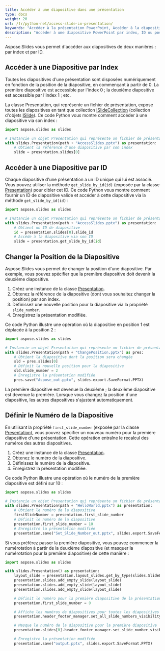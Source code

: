 ```yaml
---
title: Accéder à une diapositive dans une présentation
type: docs
weight: 20
url: /fr/python-net/access-slide-in-presentation/
keywords: "Accéder à la présentation PowerPoint, Accéder à la diapositive, Éditer les propriétés de la diapositive, Changer la position de la diapositive, Définir le numéro de la diapositive, index, ID, position Python, Aspose.Slides"
description: "Accéder à une diapositive PowerPoint par index, ID ou position en Python. Éditer les propriétés de la diapositive"
---
```


Aspose.Slides vous permet d'accéder aux diapositives de deux manières : par index et par ID.

## **Accéder à une Diapositive par Index**

Toutes les diapositives d'une présentation sont disposées numériquement en fonction de la position de la diapositive, en commençant à partir de 0. La première diapositive est accessible par l'index 0 ; la deuxième diapositive est accessible par l'index 1 ; etc.

La classe Presentation, qui représente un fichier de présentation, expose toutes les diapositives en tant que collection [ISlideCollection](https://reference.aspose.com/slides/python-net/aspose.slides/islidecollection/) (collection d'objets [ISlide](https://reference.aspose.com/slides/python-net/aspose.slides/islide/)). Ce code Python vous montre comment accéder à une diapositive via son index :

```python
import aspose.slides as slides

# Instancie un objet Presentation qui représente un fichier de présentation
with slides.Presentation(path + "AccessSlides.pptx") as presentation:
    # Obtient la référence d'une diapositive par son index
    slide = presentation.slides[0]
```

## **Accéder à une Diapositive par ID**

Chaque diapositive d'une présentation a un ID unique qui lui est associé. Vous pouvez utiliser la méthode `get_slide_by_id(id)` (exposée par la classe [Presentation](https://reference.aspose.com/slides/python-net/aspose.slides/presentation/)) pour cibler cet ID. Ce code Python vous montre comment fournir un ID de diapositive valide et accéder à cette diapositive via la méthode `get_slide_by_id(id)` :

```python
import aspose.slides as slides

# Instancie un objet Presentation qui représente un fichier de présentation
with slides.Presentation(path + "AccessSlides.pptx") as presentation:
    # Obtient un ID de diapositive
    id = presentation.slides[0].slide_id
    # Accède à la diapositive via son ID
    slide = presentation.get_slide_by_id(id)
```

## **Changer la Position de la Diapositive**

Aspose.Slides vous permet de changer la position d'une diapositive. Par exemple, vous pouvez spécifier que la première diapositive doit devenir la deuxième diapositive.

1. Créez une instance de la classe [Presentation](https://reference.aspose.com/slides/python-net/aspose.slides/presentation/).
1. Obtenez la référence de la diapositive (dont vous souhaitez changer la position) par son index.
1. Définissez une nouvelle position pour la diapositive via la propriété `slide_number`.
1. Enregistrez la présentation modifiée.

Ce code Python illustre une opération où la diapositive en position 1 est déplacée à la position 2 :

```python
import aspose.slides as slides

# Instancie un objet Presentation qui représente un fichier de présentation
with slides.Presentation(path + "ChangePosition.pptx") as pres:
    # Obtient la diapositive dont la position sera changée
    sld = pres.slides[0]
    # Définit la nouvelle position pour la diapositive
    sld.slide_number = 2
    # Enregistre la présentation modifiée
    pres.save("Aspose_out.pptx", slides.export.SaveFormat.PPTX)
```

La première diapositive est devenue la deuxième ; la deuxième diapositive est devenue la première. Lorsque vous changez la position d'une diapositive, les autres diapositives s'ajustent automatiquement.


## **Définir le Numéro de la Diapositive**

En utilisant la propriété `first_slide_number` (exposée par la classe [Presentation](https://reference.aspose.com/slides/python-net/aspose.slides/presentation/)), vous pouvez spécifier un nouveau numéro pour la première diapositive d'une présentation. Cette opération entraîne le recalcul des numéros des autres diapositives.

1. Créez une instance de la classe [Presentation](https://reference.aspose.com/slides/python-net/aspose.slides/presentation/).
1. Obtenez le numéro de la diapositive.
1. Définissez le numéro de la diapositive.
1. Enregistrez la présentation modifiée.

Ce code Python illustre une opération où le numéro de la première diapositive est défini sur 10 :

```python
import aspose.slides as slides

# Instancie un objet Presentation qui représente un fichier de présentation
with slides.Presentation(path + "HelloWorld.pptx") as presentation:
    # Obtient le numéro de la diapositive
    firstSlideNumber = presentation.first_slide_number
    # Définit le numéro de la diapositive
    presentation.first_slide_number = 10
    # Enregistre la présentation modifiée
    presentation.save("Set_Slide_Number_out.pptx", slides.export.SaveFormat.PPTX)
```

Si vous préférez passer la première diapositive, vous pouvez commencer la numérotation à partir de la deuxième diapositive (et masquer la numérotation pour la première diapositive) de cette manière :

```python
import aspose.slides as slides

with slides.Presentation() as presentation:
    layout_slide = presentation.layout_slides.get_by_type(slides.SlideLayoutType.BLANK)
    presentation.slides.add_empty_slide(layout_slide)
    presentation.slides.add_empty_slide(layout_slide)
    presentation.slides.add_empty_slide(layout_slide)

    # Définit le numéro pour la première diapositive de la présentation
    presentation.first_slide_number = 0

    # Affiche les numéros de diapositives pour toutes les diapositives
    presentation.header_footer_manager.set_all_slide_numbers_visibility(True)

    # Masque le numéro de la diapositive pour la première diapositive
    presentation.slides[0].header_footer_manager.set_slide_number_visibility(False)

    # Enregistre la présentation modifiée
    presentation.save("output.pptx", slides.export.SaveFormat.PPTX)
```